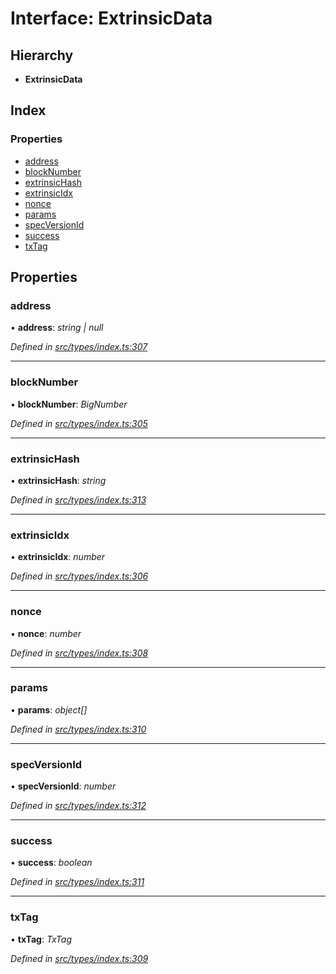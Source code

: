 # Interface: ExtrinsicData

## Hierarchy

* **ExtrinsicData**

## Index

### Properties

* [address](extrinsicdata.md#address)
* [blockNumber](extrinsicdata.md#blocknumber)
* [extrinsicHash](extrinsicdata.md#extrinsichash)
* [extrinsicIdx](extrinsicdata.md#extrinsicidx)
* [nonce](extrinsicdata.md#nonce)
* [params](extrinsicdata.md#params)
* [specVersionId](extrinsicdata.md#specversionid)
* [success](extrinsicdata.md#success)
* [txTag](extrinsicdata.md#txtag)

## Properties

###  address

• **address**: *string | null*

*Defined in [src/types/index.ts:307](https://github.com/PolymathNetwork/polymesh-sdk/blob/1221e467/src/types/index.ts#L307)*

___

###  blockNumber

• **blockNumber**: *BigNumber*

*Defined in [src/types/index.ts:305](https://github.com/PolymathNetwork/polymesh-sdk/blob/1221e467/src/types/index.ts#L305)*

___

###  extrinsicHash

• **extrinsicHash**: *string*

*Defined in [src/types/index.ts:313](https://github.com/PolymathNetwork/polymesh-sdk/blob/1221e467/src/types/index.ts#L313)*

___

###  extrinsicIdx

• **extrinsicIdx**: *number*

*Defined in [src/types/index.ts:306](https://github.com/PolymathNetwork/polymesh-sdk/blob/1221e467/src/types/index.ts#L306)*

___

###  nonce

• **nonce**: *number*

*Defined in [src/types/index.ts:308](https://github.com/PolymathNetwork/polymesh-sdk/blob/1221e467/src/types/index.ts#L308)*

___

###  params

• **params**: *object[]*

*Defined in [src/types/index.ts:310](https://github.com/PolymathNetwork/polymesh-sdk/blob/1221e467/src/types/index.ts#L310)*

___

###  specVersionId

• **specVersionId**: *number*

*Defined in [src/types/index.ts:312](https://github.com/PolymathNetwork/polymesh-sdk/blob/1221e467/src/types/index.ts#L312)*

___

###  success

• **success**: *boolean*

*Defined in [src/types/index.ts:311](https://github.com/PolymathNetwork/polymesh-sdk/blob/1221e467/src/types/index.ts#L311)*

___

###  txTag

• **txTag**: *TxTag*

*Defined in [src/types/index.ts:309](https://github.com/PolymathNetwork/polymesh-sdk/blob/1221e467/src/types/index.ts#L309)*
